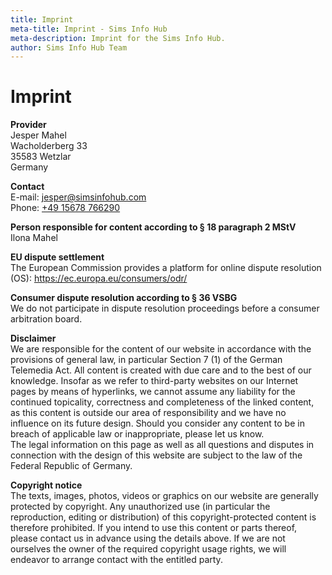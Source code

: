 ```yaml
---
title: Imprint
meta-title: Imprint - Sims Info Hub
meta-description: Imprint for the Sims Info Hub.
author: Sims Info Hub Team
---
```


# Imprint

**Provider**  
Jesper Mahel  
Wacholderberg 33  
35583 Wetzlar  
Germany

**Contact**  
E-mail: <jesper@simsinfohub.com>  
Phone: [+49 15678 766290](tel:+4915678766290)

**Person responsible for content according to § 18 paragraph 2 MStV**  
Ilona Mahel

**EU dispute settlement**  
The European Commission provides a platform for online dispute resolution (OS): <https://ec.europa.eu/consumers/odr/>

**Consumer dispute resolution according to § 36 VSBG**  
We do not participate in dispute resolution proceedings before a consumer arbitration board.

**Disclaimer**  
We are responsible for the content of our website in accordance with the provisions of general law, in particular Section 7 (1) of the German Telemedia Act. All content is created with due care and to the best of our knowledge. Insofar as we refer to third-party websites on our Internet pages by means of hyperlinks, we cannot assume any liability for the continued topicality, correctness and completeness of the linked content, as this content is outside our area of responsibility and we have no influence on its future design. Should you consider any content to be in breach of applicable law or inappropriate, please let us know.  
The legal information on this page as well as all questions and disputes in connection with the design of this website are subject to the law of the Federal Republic of Germany.

**Copyright notice**  
The texts, images, photos, videos or graphics on our website are generally protected by copyright. Any unauthorized use (in particular the reproduction, editing or distribution) of this copyright-protected content is therefore prohibited. If you intend to use this content or parts thereof, please contact us in advance using the details above. If we are not ourselves the owner of the required copyright usage rights, we will endeavor to arrange contact with the entitled party.